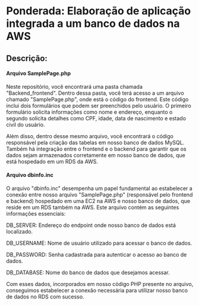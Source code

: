 <h1>Ponderada: Elaboração de aplicação integrada a um banco de dados na AWS</h1>

<h2>Descrição:</h2>

<h4>Arquivo SamplePage.php</h4>
<p>Neste repositório, você encontrará uma pasta chamada "Backend_frontend". Dentro dessa pasta, você terá acesso a um arquivo chamado "SamplePage.php", onde está o código do frontend. Este código inclui dois formulários que podem ser preenchidos pelo usuário. O primeiro formulário solicita informações como nome e endereço, enquanto o segundo solicita detalhes como CPF, idade, data de nascimento e estado civil do usuário.

Além disso, dentro desse mesmo arquivo, você encontrará o código responsável pela criação das tabelas em nosso banco de dados MySQL. Também há integração entre o frontend e o backend para garantir que os dados sejam armazenados corretamente em nosso banco de dados, que está hospedado em um RDS da AWS.</p>

<h4>Arquivo dbinfo.inc</h4>
<p>O arquivo "dbinfo.inc" desempenha um papel fundamental ao estabelecer a conexão entre nosso arquivo "SamplePage.php" (responsável pelo frontend e backend) hospedado em uma EC2 na AWS e nosso banco de dados, que reside em um RDS também na AWS. Este arquivo contém as seguintes informações essenciais:

DB_SERVER: Endereço do endpoint onde nosso banco de dados está localizado.

DB_USERNAME: Nome de usuário utilizado para acessar o banco de dados.

DB_PASSWORD: Senha cadastrada para autenticar o acesso ao banco de dados.

DB_DATABASE: Nome do banco de dados que desejamos acessar.

Com esses dados, incorporados em nosso código PHP presente no arquivo, conseguimos estabelecer a conexão necessária para utilizar nosso banco de dados no RDS com sucesso.
</p>